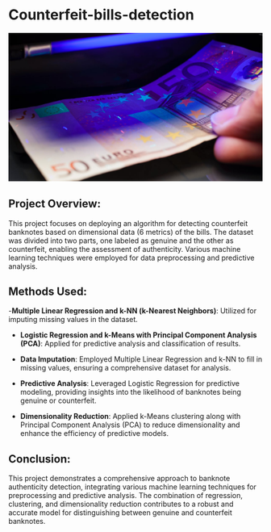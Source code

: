 # Counterfeit-bills-detection

![Texte alternatif](https://github.com/MelvinDerouck/Counterfeit-bills-detection/blob/main/machine-detection-faux-billets.jpg)

## Project Overview:
This project focuses on deploying an algorithm for detecting counterfeit banknotes based on dimensional data (6 metrics) of the bills. The dataset was divided into two parts, one labeled as genuine and the other as counterfeit, enabling the assessment of authenticity. Various machine learning techniques were employed for data preprocessing and predictive analysis.

## Methods Used:
 -**Multiple Linear Regression and k-NN (k-Nearest Neighbors)**:
Utilized for imputing missing values in the dataset.

- **Logistic Regression and k-Means with Principal Component Analysis (PCA)**:
Applied for predictive analysis and classification of results.

- **Data Imputation**:
Employed Multiple Linear Regression and k-NN to fill in missing values, ensuring a comprehensive dataset for analysis.

- **Predictive Analysis**:
Leveraged Logistic Regression for predictive modeling, providing insights into the likelihood of banknotes being genuine or counterfeit.

- **Dimensionality Reduction**:
Applied k-Means clustering along with Principal Component Analysis (PCA) to reduce dimensionality and enhance the efficiency of predictive models.

## Conclusion:
This project demonstrates a comprehensive approach to banknote authenticity detection, integrating various machine learning techniques for preprocessing and predictive analysis. The combination of regression, clustering, and dimensionality reduction contributes to a robust and accurate model for distinguishing between genuine and counterfeit banknotes.

